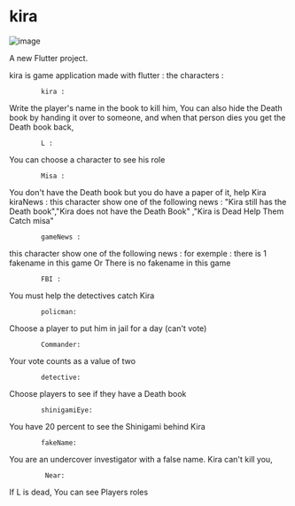 # kira

![image](https://i.ibb.co/8sNWDZJ/kira.png)

A new Flutter project.

kira is game application made with flutter :
 the characters : 

            kira :
Write the player's name in the book to kill him, You can also hide the Death book by handing it over to someone, and when that person dies you get the Death book back,
       
            L :
You can choose a character to see his role

            Misa : 
You don't have the Death book but you do have a paper of it, help Kira
            kiraNews :
 this character show one of the following news : 
 "Kira still has the Death book","Kira does not have the Death Book" ,"Kira is Dead Help Them Catch misa"

            gameNews :
this character show one of the following news : 
for exemple : there is 1 fakename in this game Or There is no fakename in this game

            FBI : 
You must help the detectives catch Kira

            policman:
Choose a player to put him in jail for a day (can't vote)

            Commander:
Your vote counts as a value of two

            detective:
Choose players to see if they have a Death book

            shinigamiEye: 
You have 20 percent to see the Shinigami behind Kira

            fakeName:
You are an undercover investigator with a false name. Kira can't kill you,

             Near:
If L is dead, You can see Players roles
